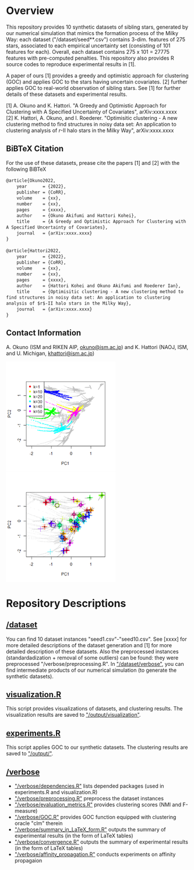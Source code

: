 # Overview 
This repository provides 10 synthetic datasets of sibling stars, generated by our numerical simulation that mimics the formation process of the Milky Way: each dataset ("/dataset/seed**.csv") contains 3-dim. features of 275 stars, associated to each empirical uncertainty set (consisting of 101 features for each). Overall, each dataset contains 275 x 101 = 27775 features with pre-computed penalties. This repository also provides R source codes to reproduce experimental results in [1]. 

A paper of ours [1] provides a greedy and optimistic approach for clustering (GOC) and applies GOC to the stars having uncertain covariates. [2] further applies GOC to real-world observation of sibling stars. See [1] for further details of these datasets and experimental results. 

[1] A. Okuno and K. Hattori. "A Greedy and Optimistic Approach for Clustering with A Specified Uncertainty of Covariates", arXiv:xxxx.xxxx <br>
[2] K. Hattori, A. Okuno, and I. Roederer. "Optimisitic clustering - A new clustering method to find structures in noisy data set: An application to clustering analysis of $r$-II halo stars in the Milky Way", arXiv:xxxx.xxxx <br>

## BiBTeX Citation
For the use of these datasets, prease cite the papers [1] and [2] with the following BiBTeX

```
@article{Okuno2022,
    year      = {2022},
    publisher = {CoRR},
    volume    = {xx},
    number    = {xx},
    pages     = {xxxx},
    author    = {Okuno Akifumi and Hattori Kohei},
    title     = {A Greedy and Optimistic Approach for Clustering with A Specified Uncertainty of Covariates},
    journal   = {arXiv:xxxx.xxxx}
}

@article{Hattori2022,
    year      = {2022},
    publisher = {CoRR},
    volume    = {xx},
    number    = {xx},
    pages     = {xxxx},
    author    = {Hattori Kohei and Okuno Akifumi and Roederer Ian},
    title     = {Optimisitic clustering - A new clustering method to find structures in noisy data set: An application to clustering analysis of $r$-II halo stars in the Milky Way},
    journal   = {arXiv:xxxx.xxxx}
}
```


## Contact Information
A. Okuno (ISM and RIKEN AIP, okuno@ism.ac.jp) and K. Hattori (NAOJ, ISM, and U. Michigan, khattori@ism.ac.jp)

<img src="/output/visualization/seed1.png" width="300"> <img src="/output/visualization/optimistic.png" width="300"> 

# Repository Descriptions

## <a href="https://github.com/oknakfm/GOC/tree/main/dataset">/dataset</a>
You can find 10 dataset instances "seed1.csv"-"seed10.csv". 
See [xxxx] for more detailed descriptions of the dataset generation and [1] for more detailed description of these datasets. 
Also the preprocessed instances (standardadization + removal of some outliers) can be found: they were preprocessed "/verbose/preprocessing.R". 
In <a href="https://github.com/oknakfm/GOC/tree/main/dataset/verbose">"/dataset/verbose"</a>, you can find intermediate products of our numerical simulation (to generate the synthetic datasets). 

## <a href="https://github.com/oknakfm/GOC/blob/main/visualization.R">visualization.R</a>
This script provides visualizations of datasets, and clustering results. The visualization results are saved to <a href="https://github.com/oknakfm/GOC/tree/main/output/visualization">"/output/visualization"</a>.

## <a href="https://github.com/oknakfm/GOC/blob/main/experiments.R">experiments.R</a>
This script applies GOC to our synthetic datasets. The clustering results are saved to <a href="https://github.com/oknakfm/GOC/tree/main/output">"/output/"</a>. 

## <a href="https://github.com/oknakfm/GOC/tree/main/verbose">/verbose</a>
- <a href="https://github.com/oknakfm/GOC/blob/main/verbose/dependencies.R">"/verbose/dependencies.R"</a> lists depended packages (used in experiments.R and visualization.R)
- <a href="https://github.com/oknakfm/GOC/blob/main/verbose/preprocessing.R">"/verbose/preprocessing.R"</a> preprocess the dataset instances
- <a href="https://github.com/oknakfm/GOC/blob/main/verbose/evaluation_metrics.R">"/verbose/evaluation_metrics.R"</a> provides clustering scores (NMI and F-measure)
- <a href="https://github.com/oknakfm/GOC/blob/main/verbose/GOC.R">"/verbose/GOC.R"</a> provides GOC function equipped with clustering oracle "clm" therein
- <a href="https://github.com/oknakfm/GOC/blob/main/verbose/summary_in_LaTeX_form.R">"/verbose/summary_in_LaTeX_form.R"</a> outputs the summary of experimental results (in the form of LaTeX tables)
- <a href="https://github.com/oknakfm/GOC/blob/main/verbose/convergence.R">"/verbose/convergence.R"</a> outputs the summary of experimental results (in the form of LaTeX tables)
- <a href="https://github.com/oknakfm/GOC/blob/main/verbose/affinity_propagation.R">"/verbose/affinity_propagation.R"</a> conducts experiments on affinity propagaion
